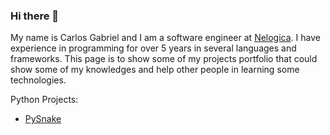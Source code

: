 ### Hi there 👋

My name is Carlos Gabriel and I am a software engineer at [Nelogica](https://www.linkedin.com/company/nelogica/mycompany/verification/). I have experience in programming for over 5 years in several languages and frameworks. This page is to show some of my projects portfolio that could show some of my knowledges and help other people in learning some technologies.

Python Projects:
- [PySnake](https://github.com/carlosaustriaco/PySnake)

<!--
**carlosaustriaco/carlosaustriaco** is a ✨ _special_ ✨ repository because its `README.md` (this file) appears on your GitHub profile.

Here are some ideas to get you started:

- 🔭 I’m currently working on ...
- 🌱 I’m currently learning ...
- 👯 I’m looking to collaborate on ...
- 🤔 I’m looking for help with ...
- 💬 Ask me about ...
- 📫 How to reach me: ...
- 😄 Pronouns: ...
- ⚡ Fun fact: ...
-->
